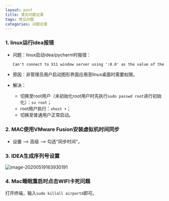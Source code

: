 ```yaml
---
layout: post
title: 常见问题记录
tags: 常见问题
categories: 问题记录
---
```


### 1. linux运行idea报错

- 问题：linux启动idea/pycharm时报错：

  ```txt
  Can't connect to X11 window server using ':0.0' as the value of the DISPLAY...
  ```

- 原因：非管理员用户启动图形界面应用至linux桌面时需要权限。

- 解决：

  - 切换至root用户（未初始化root用户时先执行`sudo passwd root`进行初始化）：`su root`；
  - root用户执行：`xhost +`；
  - 切换至普通用户正常启动。

### 2. MAC使用VMware Fusion安装虚拟机时间同步

- 设置 —> 高级 —> 勾选"同步时间"。

### 3. IDEA生成序列号设置

![image-20200519163930191](https://adoredu.github.io/static/img/issus/image-20200519163930191.png)

### 4. Mac睡眠重启时点击WIFI卡死问题

打开终端，输入`sudo killall airportd`即可。